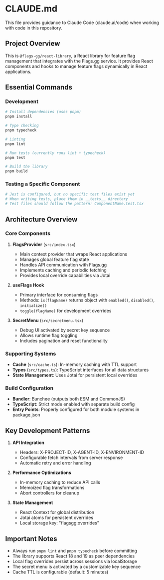 # CLAUDE.md

This file provides guidance to Claude Code (claude.ai/code) when working with code in this repository.

## Project Overview

This is `@flags-gg/react-library`, a React library for feature flag management that integrates with the Flags.gg service. It provides React components and hooks to manage feature flags dynamically in React applications.

## Essential Commands

### Development
```bash
# Install dependencies (uses pnpm)
pnpm install

# Type checking
pnpm typecheck

# Linting
pnpm lint

# Run tests (currently runs lint + typecheck)
pnpm test

# Build the library
pnpm build
```

### Testing a Specific Component
```bash
# Jest is configured, but no specific test files exist yet
# When writing tests, place them in __tests__ directory
# Test files should follow the pattern: ComponentName.test.tsx
```

## Architecture Overview

### Core Components

1. **FlagsProvider** (`src/index.tsx`)
   - Main context provider that wraps React applications
   - Manages global feature flag state
   - Handles API communication with Flags.gg
   - Implements caching and periodic fetching
   - Provides local override capabilities via Jotai

2. **useFlags Hook**
   - Primary interface for consuming flags
   - Methods: `is(flagName)` returns object with `enabled()`, `disabled()`, `initialize()`
   - `toggle(flagName)` for development overrides

3. **SecretMenu** (`src/secretmenu.tsx`)
   - Debug UI activated by secret key sequence
   - Allows runtime flag toggling
   - Includes pagination and reset functionality

### Supporting Systems

- **Cache** (`src/cache.ts`): In-memory caching with TTL support
- **Types** (`src/types.ts`): TypeScript interfaces for all data structures
- **State Management**: Uses Jotai for persistent local overrides

### Build Configuration

- **Bundler**: Bunchee (outputs both ESM and CommonJS)
- **TypeScript**: Strict mode enabled with separate build config
- **Entry Points**: Properly configured for both module systems in package.json

## Key Development Patterns

1. **API Integration**
   - Headers: X-PROJECT-ID, X-AGENT-ID, X-ENVIRONMENT-ID
   - Configurable fetch intervals from server response
   - Automatic retry and error handling

2. **Performance Optimizations**
   - In-memory caching to reduce API calls
   - Memoized flag transformations
   - Abort controllers for cleanup

3. **State Management**
   - React Context for global distribution
   - Jotai atoms for persistent overrides
   - Local storage key: "flagsgg:overrides"

## Important Notes

- Always run `pnpm lint` and `pnpm typecheck` before committing
- The library supports React 18 and 19 as peer dependencies
- Local flag overrides persist across sessions via localStorage
- The secret menu is activated by a customizable key sequence
- Cache TTL is configurable (default: 5 minutes)
